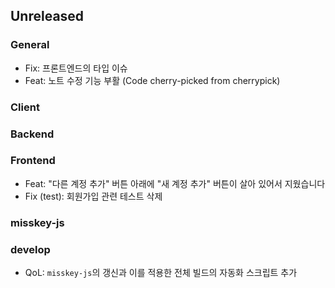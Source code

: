 ## Unreleased

### General
- Fix: 프론트엔드의 타입 이슈
- Feat: 노트 수정 기능 부활 (Code cherry-picked from cherrypick)

### Client

### Backend

### Frontend
- Feat: "다른 계정 추가" 버튼 아래에 "새 계정 추가" 버튼이 살아 있어서 지웠습니다
- Fix (test): 회원가입 관련 테스트 삭제

### misskey-js

### develop
- QoL: `misskey-js`의 갱신과 이를 적용한 전체 빌드의 자동화 스크립트 추가